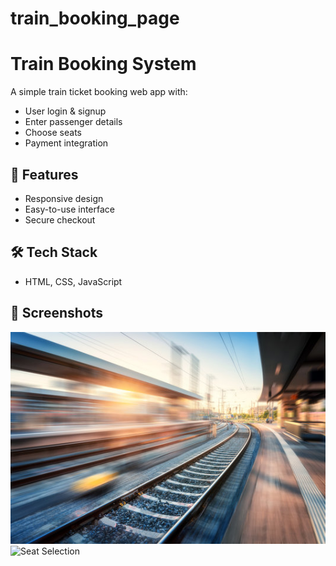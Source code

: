 # train_booking_page

# Train Booking System

A simple train ticket booking web app with:
- User login & signup
- Enter passenger details
- Choose seats
- Payment integration

## 🚀 Features
- Responsive design
- Easy-to-use interface
- Secure checkout

## 🛠️ Tech Stack
- HTML, CSS, JavaScript

## 📸 Screenshots
![Login Page](login.jpg)
![Seat Selection](seats.jpg)


